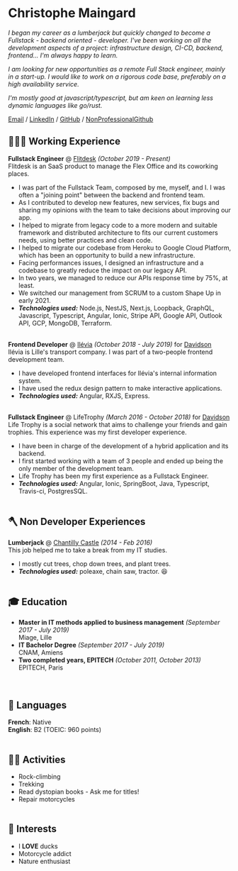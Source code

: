 # Christophe Maingard

_I began my career as a lumberjack but quickly changed to become a Fullstack - backend oriented - developer. I've been working on all the development aspects of a project: infrastructure design, CI-CD, backend, frontend... I'm always happy to learn._

_I am looking for new opportunities as a remote Full Stack engineer, mainly in a start-up. I would like to work on a rigorous code base, preferably on a high availability service._

_I'm mostly good at javascript/typescript, but am keen on learning less dynamic languages like go/rust._ <br>

[Email](mailto:christophe.maingard@epitech.eu) / [LinkedIn](https://www.linkedin.com/in/christophe-maingard-577879181/) / [GitHub](https://github.com/ChristopheMaingard/) / [NonProfessionalGithub](https://github.com/TocheVoronwe/)

## 🧑🏻‍💻 Working Experience

**Fullstack Engineer** @ [Flitdesk](https://flitdesk.com/) _(October 2019 - Present)_ <br>
Flitdesk is an SaaS product to manage the Flex Office and its coworking places.
- I was part of the Fullstack Team, composed by me, myself, and I. I was often a "joining point" between the backend and frontend team.
- As I contributed to develop new features, new services, fix bugs and sharing my opinions with the team to take decisions about improving our app.
- I helped to migrate from legacy code to a more modern and suitable framework and distributed architecture to fits our current customers needs, using better practices and clean code.
- I helped to migrate our codebase from Heroku to Google Cloud Platform, which has been an opportunity to build a new infrastructure.
- Facing performances issues, I designed an infrastructure and a codebase to greatly reduce the impact on our legacy API.
- In two years, we managed to reduce our APIs response time by 75%, at least.
- We switched our management from SCRUM to a custom Shape Up in early 2021.
- **_Technologies used:_** Node.js, NestJS, Next.js, Loopback, GraphQL, Javascript, Typescript, Angular, Ionic, Stripe API, Google API, Outlook API, GCP, MongoDB, Terraform.<br><br>

**Frontend Developer** @ [Ilévia](https://ilevia.fr/) _(October 2018 - July 2019)_ for [Davidson](https://davidson.fr) <br>
Ilévia is Lille's transport company. I was part of a two-people frontend development team.
- I have developed frontend interfaces for Ilévia's internal information system.
- I have used the redux design pattern to make interactive applications.
- **_Technologies used:_** Angular, RXJS, Express.
  <br><br>

**Fullstack Engineer** @ LifeTrophy _(March 2016 - October 2018)_ for [Davidson](https://davidson.fr) <br>
Life Trophy is a social network that aims to challenge your friends and gain trophies. This experience was my first developer experience.
- I have been in charge of the development of a hybrid application and its backend.
- I first started working with a team of 3 people and ended up being the only member of the development team.
- Life Trophy has been my first experience as a Fullstack Engineer.
- **_Technologies used:_** Angular, Ionic, SpringBoot, Java, Typescript, Travis-ci, PostgresSQL.
  <br><br>

## 🪓 Non Developer Experiences

**Lumberjack** @ [Chantilly Castle](https://www.chateaudechantilly.fr/) _(2014 - Feb 2016)_ <br>
This job helped me to take a break from my IT studies.
- I mostly cut trees, chop down trees, and plant trees.
- **_Technologies used:_** poleaxe, chain saw, tractor. 😆
  <br><br>

## 🎓 Education
- **Master in IT methods applied to business management** _(September 2017 - July 2019)_
  <br>Miage, Lille<br>
- **IT Bachelor Degree** _(September 2017 - July 2019)_
  <br>CNAM, Amiens<br>
- **Two completed years, EPITECH** _(October 2011, October 2013)_
  <br>EPITECH, Paris<br>
  <br><br>

## 💬 Languages

**French**: Native <br>
**English**: B2 (TOEIC: 960 points)
<br><br>

## 🧗🏻 Activities
- Rock-climbing
- Trekking
- Read dystopian books - Ask me for titles!
- Repair motorcycles
  <br><br>

## 🦆 Interests
- I **LOVE** ducks
- Motorcycle addict
- Nature enthusiast
  <br><br>
